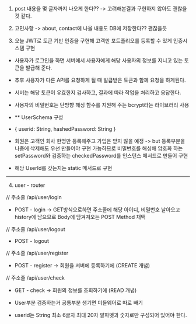 1. post 내용을 몇 글자까지 나오게 한다?? -> 고려해본결과 구현하지 않아도 괜찮을 것 같다.

2. 고민사항 -> about, contact에 나올 내용도 DB에 저장한다?? 괜찮을듯

3. 오늘 JWT로 토큰 기반 인증을 구현해 고객만 포트폴리오를 등록할 수 있게 인증시스템 구현

- 사용자가 로그인을 하면 서버에서 사용자에게 해당 사용자의 정보를 지니고 있는 토큰을 발급해 준다.
- 추후 사용자가 다른 API를 요청하게 될 때 발급받은 토큰과 함께 요청을 하게된다.
- 서버는 해당 토큰이 유효한지 검사하고, 결과에 따라 작업을 처리하고 응답한다.

- 사용자의 비밀번호는 단방향 해싱 함수를 지원해 주는 bcrypt라는 라이브러리 사용

- \*\* UserSchema 구성
- { userid: String, hashedPassword: String }

- 회원은 고객인 회사 한명만 등록해주고 가입은 받지 않을 예정 -> but 등록부분을 나중에 삭제해도 우선 만들어야 구현 가능하므로 비밀번호를 해싱해 암호화 하는 setPassword와 검증하는 checkedPassword를 인스턴스 메서드로 만들어 구현

- 해당 UserId를 갖는지는 static 메서드로 구현

---

4. user - router

// 주소줄 /api/user/login

- POST - login -> GET방식으로하면 주소줄에 해당 아이디, 비밀번호 날아오고 history에 남으므로 Body에 담겨져오는 POST Method 채택

// 주소줄 /api/user/logout

- POST - logout

// 주소줄 /api/user/register

- POST - register -> 회원을 서버에 등록하기에 (CREATE 개념)

// 주소줄 /api/user/check

- GET - check -> 회원의 정보를 조회하기에 (READ 개념)

- User부분 검증하는거 공통부분 생기면 미들웨어로 따로 빼기

- userid는 String 최소 6글자 최대 20자 알파벳과 숫자로만 구성되어 있어야 한다.
